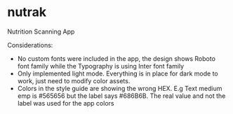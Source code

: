 # nutrak
Nutrition Scanning App


Considerations:

- No custom fonts were included in the app, the design shows Roboto font family while the Typography is using Inter font family
- Only implemented light mode. Everything is in place for dark mode to work, just need to modify color assets.
- Colors in the style guide are showing the wrong HEX. E.g Text medium emp is #565656 but the label says #686B6B. The real value and not the label was used for the app colors